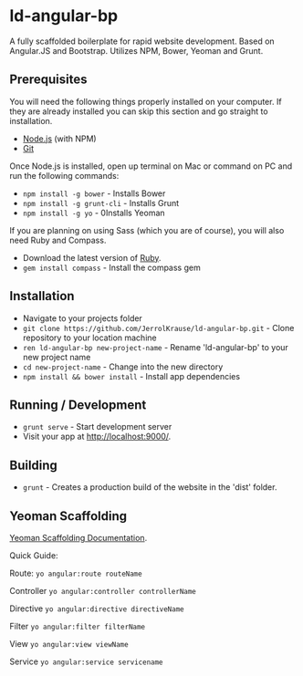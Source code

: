 # ld-angular-bp

A fully scaffolded boilerplate for rapid website development. Based on Angular.JS and Bootstrap. Utilizes NPM, Bower, Yeoman and Grunt.

## Prerequisites

You will need the following things properly installed on your computer. If they are already installed you can skip this section and go straight to installation.

* [Node.js](http://nodejs.org/) (with NPM)
* [Git](https://git-scm.com/)

Once Node.js is installed, open up terminal on Mac or command on PC and run the following commands:

* `npm install -g bower` - Installs Bower
* `npm install -g grunt-cli` - Installs Grunt
* `npm install -g yo` - 0Installs Yeoman

If you are planning on using Sass (which you are of course), you will also need Ruby and Compass.

* Download the latest version of [Ruby](http://rubyinstaller.org/downloads/).
* `gem install compass` - Install the compass gem

## Installation

* Navigate to your projects folder
* `git clone https://github.com/JerrolKrause/ld-angular-bp.git` - Clone repository to your location machine
* `ren ld-angular-bp new-project-name` - Rename 'ld-angular-bp' to your new project name
* `cd new-project-name` - Change into the new directory
* `npm install && bower install` - Install app dependencies

## Running / Development

* `grunt serve` - Start development server
* Visit your app at [http://localhost:9000/](http://localhost:9000/#/).

## Building

* `grunt` - Creates a production build of the website in the 'dist' folder.

## Yeoman Scaffolding

[Yeoman Scaffolding Documentation](https://github.com/yeoman/generator-angular#app).

Quick Guide:

Route:
`yo angular:route routeName`

Controller
`yo angular:controller controllerName`

Directive
`yo angular:directive directiveName`

Filter
`yo angular:filter filterName`

View
`yo angular:view viewName`

Service
`yo angular:service servicename`